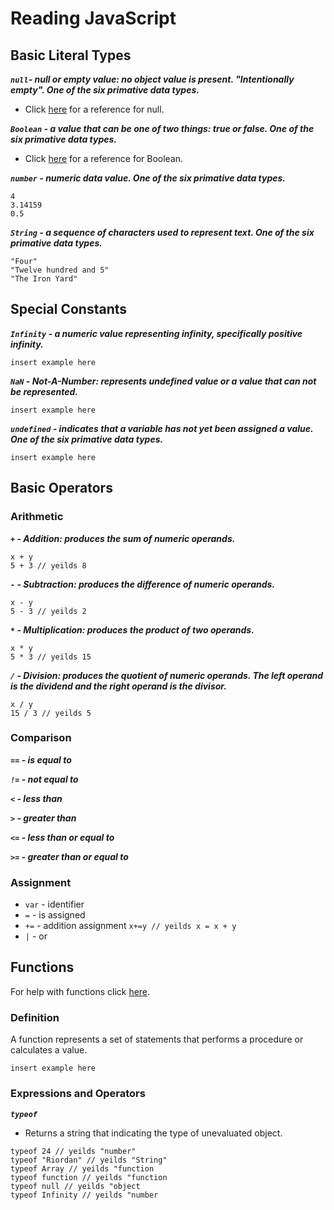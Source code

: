 # Reading JavaScript

## Basic Literal Types

_**`null`- null or empty value: no object value is present. "Intentionally empty". One of the six primative data types.**_

  * Click [here](https://developer.mozilla.org/en-US/docs/Web/JavaScript/Reference/Global_Objects/null) for a reference for null. 

_**`Boolean` - a value that can be one of two things: true or false. One of the six primative data types.**_

  * Click [here](https://developer.mozilla.org/en-US/docs/Web/JavaScript/Reference/Global_Objects/Boolean) for a reference for Boolean.

_**`number` - numeric data value. One of the six primative data types.**_

```
4
3.14159
0.5
```

_**`String` - a sequence of characters used to represent text. One of the six primative data types.**_

```
"Four"
"Twelve hundred and 5"
"The Iron Yard"
```

## Special Constants

_**`Infinity` - a numeric value representing infinity, specifically positive infinity.**_

```
insert example here
```

_**`NaN` - Not-A-Number: represents undefined value or a value that can not be represented.**_

```
insert example here
```

_**`undefined` - indicates that a variable has not yet been assigned a value. One of the six primative data types.**_

```
insert example here
```

## Basic Operators

### Arithmetic

_**`+` - Addition: produces the sum of numeric operands.**_

```
x + y
5 + 3 // yeilds 8
```

_**`-` - Subtraction: produces the difference of numeric operands.**_  

```
x - y
5 - 3 // yeilds 2
``` 

_**`*` - Multiplication: produces the product of two operands.**_

```
x * y
5 * 3 // yeilds 15
```

_**`/` - Division: produces the quotient of numeric operands. The left operand is the dividend and the right operand is the divisor.**_

```
x / y
15 / 3 // yeilds 5
``` 


### Comparison
_**`==` - is equal to**_

_**`!=` - not equal to**_

_**`<` - less than**_

_**`>` - greater than**_

_**`<=` - less than or equal to**_

_**`>=` - greater than or equal to**_


### Assignment
* `var` - identifier
* `=` - is assigned
* `+=` - addition assignment ```` x+=y // yeilds x = x + y ````
* `|` - or

## Functions

For help with functions click [here](https://developer.mozilla.org/en-US/docs/Web/JavaScript/Guide/Functions).

### Definition

A function represents a set of statements that performs a procedure or calculates a value. 

```
insert example here
```
### Expressions and Operators
_**`typeof`**_
 * Returns a string that indicating the type of unevaluated object.
 
```
typeof 24 // yeilds "number"
typeof "Riordan" // yeilds "String"
typeof Array // yeilds "function
typeof function // yeilds "function
typeof null // yeilds "object
typeof Infinity // yeilds "number
```
